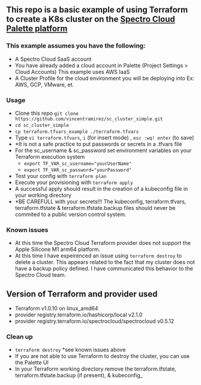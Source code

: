## This repo is a basic example of using Terraform to create a K8s cluster on the [Spectro Cloud Palette platform](http://spectrocloud.com)

### This example assumes you have the following:
- A Spectro Cloud SaaS account
- You have already added a cloud account in Palette (Project Settings > Cloud Accounts) This example uses AWS IaaS 
- A Cluster Profile for the cloud environment you will be deploying into Ex: AWS, GCP, VMware, et.

### Usage
- Clone this repo `git clone https://github.com/vincentramirez/sc_cluster_simple.git`
- `cd sc_cluster_simple`
- `cp terraform.tfvars_example ./terraform.tfvars`
- Type `vi terraform.tfvars`, `i` (for insert mode) <enter your unique values>, `esc :wq! enter` (to save) 
- *It is not a safe practice to put passwords or secrets in a .tfvars file
- For the sc_username & sc_password set environment variables on your Terraform execution system
  - `export TF_VAR_sc_username="yourUserName"` 
  - `export TF_VAR_sc_password="yourPassword"`
- Test your config with `terraform plan` 
- Execute your provisioning with `terraform apply` 
- A successful apply should result in the creation of a kubeconfig file in your working directory
- *BE CAREFULL with your secrets!!!  The kubeconfig, terraform.tfvars, terraform.tfstate & terraform.tfstate.backup files should never be commited to a public version control system. 
  
### Known issues
- At this time the Spectro Cloud Terraform provider does not support the Apple Silicone M1 arm64 platform.    
- At this time I have expeirenced an issue using `terraform destroy` to delete a cluster.  This appears related to the fact that my cluster does not have a backup policy defined.  I have communicated this behavior to the Spectro Cloud team.  

## Version of Terraform and provider used 
- Terraform v1.0.10 on linux_amd64
- provider registry.terraform.io/hashicorp/local v2.1.0
- provider registry.terraform.io/spectrocloud/spectrocloud v0.5.12
  
### Clean up
- `terraform destroy` *see known issues above
- If you are not able to use Terraform to destroy the cluster, you can use the Palette UI
- In your Terraform working directory remove the terraform.tfstate, terraform.tfstate.backup (if present), & kubeconfig_<yourCluster>
